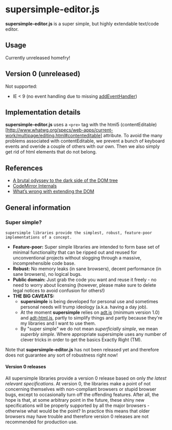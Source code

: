 # supersimple-editor.js

**supersimple-editor.js** is a super simple, but highly extendable text/code editor.

## Usage

Currently unreleased homefry!

## Version 0 (unreleased)

Not supported:

* IE < 9 (no event handling due to missing [addEventHandler](https://developer.mozilla.org/en/DOM/element.addEventListener))

## Implementation details

**supersimple-editor.js** uses a `<pre>` tag with the html5 (contentEditable)[http://www.whatwg.org/specs/web-apps/current-work/multipage/editing.html#contenteditable] attribute.
To avoid the many problems associated with contentEditable, we prevent a bunch of keyboard events and overide a couple of others with our own.
Then we also simply get rid of html elements that do not belong.

## References

* [A brutal odyssey to the dark side of the DOM tree](http://codemirror.net/1/story.html)
* [CodeMirror Internals](http://codemirror.net/doc/internals.html)
* [What’s wrong with extending the DOM](http://perfectionkills.com/whats-wrong-with-extending-the-dom/)

## General information

### Super simple?

    supersimple libraries provide the simplest, robust, feature-poor implementations of a concept.

* **Feature-poor:** Super simple libraries are intended to form base set of minimal functionality that can be ripped out and reused for unconventional projects without slogging through a massive, incomprehensible code base.
* **Robust:** No memory leaks (in sane browsers), decent performance (in sane browsers), no logical bugs.
* **Public domain:** Just grab the code you want and reuse it freely - no need to worry about licensing (however, please make sure to delete legal notices to avoid confusion for others!)
* **THE BIG CAVEATS:** 
  * **supersimple** is being developed for personal use and sometimes personal needs will trump ideology (a.k.a. having a day job).
  * At the moment **supersimple** relies on [adt.js](https://github.com/rehno-lindeque/adt.js) (minimum version 1.0) and [adt-html.js](https://github.com/rehno-lindeque/adt-html.js), partly to simplify things and partly because they're my libraries and I want to use them.
  * By "super simple" we do not mean *superficially simple*, we mean *superbly simple*. Where appropriate supersimple uses any number of clever tricks in order to get the basics Exactly Right (TM).

Note that **supersimple-editor.js** has not been released yet and therefore does not guarantee any sort of robustness right now!

#### Version 0 releases

All supersimple libraries provide a version 0 release based on only *the latest relevant specifications*.
At version 0, the libraries make a point of not concerning themselves with non-compliant browsers or stupid browser bugs, except to occasionally turn off the offending features.
After all, the hope is that, at some arbitrary point in the future, these shiny new specifications will be properly supported by all the major browsers - otherwise what would be the point?
In practice this means that older browsers may have trouble and therefore version 0 releases are not recommended for production use.
